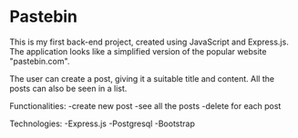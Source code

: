 # Pastebin

This is my first back-end project, created using JavaScript and Express.js.
The application looks like a simplified version of the popular website "pastebin.com".

The user can create a post, giving it a suitable title and content. All the posts can also be seen in a list.

Functionalities:
-create new post
-see all the posts
-delete for each post

Technologies:
-Express.js
-Postgresql
-Bootstrap
